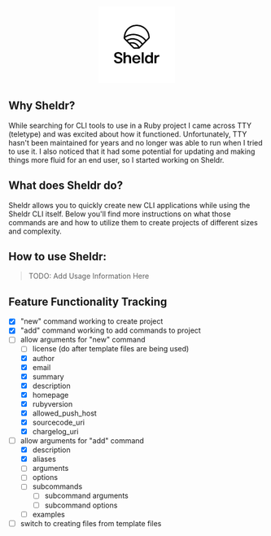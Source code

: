 <div align="center">
    <img width="150" src="https://github.com/flynnsol/Sheldr/blob/main/images/logo.png" alt="Sheldr Logo"/>
</div>

## Why Sheldr?

While searching for CLI tools to use in a Ruby project I came across TTY (teletype) and was excited about how it functioned. Unfortunately, TTY hasn't been maintained for years and no longer was able to run when I tried to use it. I also noticed that it had some potential for updating and making things more fluid for an end user, so I started working on Sheldr.

## What does Sheldr do?

Sheldr allows you to quickly create new CLI applications while using the Sheldr CLI itself. Below you'll find more instructions on what those commands are and how to utilize them to create projects of different sizes and complexity.

## How to use Sheldr:

> TODO: Add Usage Information Here

## Feature Functionality Tracking

- [x] "new" command working to create project
- [x] "add" command working to add commands to project
- [ ] allow arguments for "new" command
    - [ ] license (do after template files are being used)
    - [x] author
    - [x] email
    - [x] summary
    - [x] description
    - [x] homepage
    - [x] rubyversion
    - [x] allowed_push_host
    - [x] sourcecode_uri
    - [x] chargelog_uri
- [ ] allow arguments for "add" command
    - [x] description
    - [x] aliases
    - [ ] arguments
    - [ ] options
    - [ ] subcommands
        - [ ] subcommand arguments
        - [ ] subcommand options
    - [ ] examples
- [ ] switch to creating files from template files